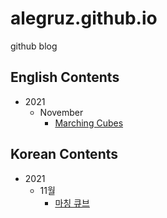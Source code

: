 # alegruz.github.io
github blog

## English Contents
* 2021
    * November
        * [Marching Cubes](Notes/MarchingCubesEng.md)

## Korean Contents
* 2021
    * 11월
        * [마칭 큐브](Notes/MarchingCubesKor.md)